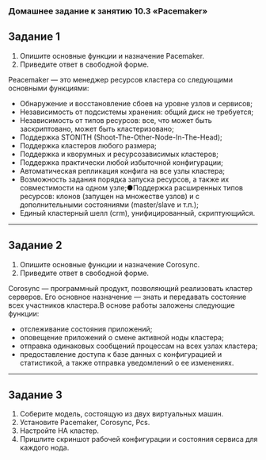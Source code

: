 ### Домашнее задание к занятию 10.3 «Pacemaker»

## Задание 1

1. Опишите основные функции и назначение Pacemaker.
2. Приведите ответ в свободной форме.

Peacemaker — это менеджер ресурсов кластера со следующими основными функциями:
- Обнаружение и восстановление сбоев на уровне узлов и сервисов;
- Независимость от подсистемы хранения: общий диск не требуется;
- Независимость от типов ресурсов: все, что может быть заскриптовано, может быть кластеризовано;
- Поддержка STONITH (Shoot-The-Other-Node-In-The-Head);
- Поддержка кластеров любого размера;
- Поддержка и кворумных и ресурсозависимых кластеров;
- Поддержка практически любой избыточной конфигурации;
- Автоматическая репликация конфига на все узлы кластера;
- Возможность задания порядка запуска ресурсов, а также их совместимости на одном узле;●Поддержка расширенных типов ресурсов: клонов (запущен на множестве узлов) и с дополнительными состояниями (master/slave и т.п.);
- Единый кластерный шелл (crm), унифицированный, скриптующийся.
---
## Задание 2

1. Опишите основные функции и назначение Corosync.
2. Приведите ответ в свободной форме.

Corosync — программный продукт, позволяющий реализовать кластер серверов. Его основное назначение — знать и передавать состояние всех участников кластера.В основе работы заложены следующие функции:
- отслеживание состояния приложений;
- оповещение приложений о смене активной ноды кластера;
- отправка одинаковых сообщений процессам на всех узлах кластера;
- предоставление доступа к базе данных с конфигурацией и статистикой, а также отправка уведомлений о ее изменениях.
---
## Задание 3

1. Соберите модель, состоящую из двух виртуальных машин. 
2. Установите Pacemaker, Corosync, Pcs. 
3. Настройте HA кластер.
4. Пришлите скриншот рабочей конфигурации и состояния сервиса для каждого нода.

